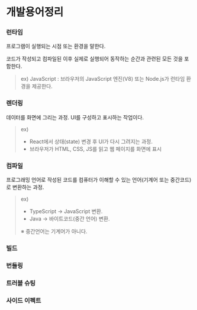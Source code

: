 # 개발용어정리

### 런타임
프로그램이 실행되는 시점 또는 환경을 말한다.

코드가 작성되고 컴파일된 이후 실제로 실행되어 동작하는 순간과 관련된 모든 것을 포함한다.

> ex) JavaScript : 브라우저의 JavaScript 엔진(V8) 또는 Node.js가 런타임 환경을 제공한다.

### 렌더링
데이터를 화면에 그리는 과정. UI를 구성하고 표시하는 작업이다.

> ex)
> - React에서 상태(state) 변경 후 UI가 다시 그려지는 과정.
> - 브라우저가 HTML, CSS, JS를 읽고 웹 페이지를 화면에 표시

### 컴파일
프로그래밍 언어로 작성된 코드를 컴퓨터가 이해할 수 있는 언어(기계어 또는 중간코드)로 변환하는 과정.

> ex)
> - TypeScript → JavaScript 변환.
> - Java → 바이트코드(중간 언어) 변환.
>   
> ※ 중간언어는 기계어가 아니다.

### 빌드

### 번들링

### 트러블 슈팅

### 사이드 이펙트
